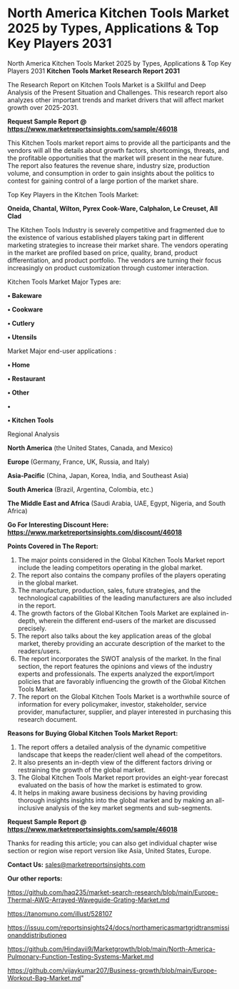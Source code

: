 # North America Kitchen Tools Market 2025 by Types, Applications & Top Key Players 2031
North America Kitchen Tools Market 2025 by Types, Applications & Top Key Players 2031
<strong>Kitchen Tools Market Research Report 2031</strong>

The Research Report on Kitchen Tools Market is a Skillful and Deep Analysis of the Present Situation and Challenges. This research report also analyzes other important trends and market drivers that will affect market growth over 2025-2031.

<strong>Request Sample Report @ <a href=https://www.marketreportsinsights.com/sample/46018>https://www.marketreportsinsights.com/sample/46018</a></strong>

This Kitchen Tools market report aims to provide all the participants and the vendors will all the details about growth factors, shortcomings, threats, and the profitable opportunities that the market will present in the near future. The report also features the revenue share, industry size, production volume, and consumption in order to gain insights about the politics to contest for gaining control of a large portion of the market share.

Top Key Players in the Kitchen Tools Market:

<strong>Oneida, Chantal, Wilton, Pyrex Cook-Ware, Calphalon, Le Creuset, All Clad</strong>

The Kitchen Tools Industry is severely competitive and fragmented due to the existence of various established players taking part in different marketing strategies to increase their market share. The vendors operating in the market are profiled based on price, quality, brand, product differentiation, and product portfolio. The vendors are turning their focus increasingly on product customization through customer interaction.

Kitchen Tools Market Major Types are:

<strong>•  Bakeware

•  Cookware

•  Cutlery

•  Utensils</strong>

Market Major end-user applications :

<strong>•  Home

•  Restaurant

•  Other

•  

•  Kitchen Tools</strong>

Regional Analysis

</u><strong><b>North America</b></strong> (the United States, Canada, and Mexico)

<strong><b>Europe </b></strong>(Germany, France, UK, Russia, and Italy)

<strong><b>Asia-Pacific</b></strong> (China, Japan, Korea, India, and Southeast Asia)

<strong><b>South America</b></strong> (Brazil, Argentina, Colombia, etc.)

<strong><b>The Middle East and Africa</b></strong> (Saudi Arabia, UAE, Egypt, Nigeria, and South Africa)

<strong>Go For Interesting Discount Here: <a href=https://www.marketreportsinsights.com/discount/46018>https://www.marketreportsinsights.com/discount/46018</a></strong>

<strong>Points Covered in The Report:</strong>
<ol>
  <li>The major points considered in the Global Kitchen Tools Market report include the leading competitors operating in the global market.</li>
  <li>The report also contains the company profiles of the players operating in the global market.</li>
  <li>The manufacture, production, sales, future strategies, and the technological capabilities of the leading manufacturers are also included in the report.</li>
  <li>The growth factors of the Global Kitchen Tools Market are explained in-depth, wherein the different end-users of the market are discussed precisely.</li>
  <li>The report also talks about the key application areas of the global market, thereby providing an accurate description of the market to the readers/users.</li>
  <li>The report incorporates the SWOT analysis of the market. In the final section, the report features the opinions and views of the industry experts and professionals. The experts analyzed the export/import policies that are favorably influencing the growth of the Global Kitchen Tools Market.</li>
  <li>The report on the Global Kitchen Tools Market is a worthwhile source of information for every policymaker, investor, stakeholder, service provider, manufacturer, supplier, and player interested in purchasing this research document.</li>
</ol>
<strong>Reasons for Buying Global Kitchen Tools Market Report:</strong>

<ol>
  <li>The report offers a detailed analysis of the dynamic competitive landscape that keeps the reader/client well ahead of the competitors.</li>
  <li>It also presents an in-depth view of the different factors driving or restraining the growth of the global market.</li>
  <li>The Global Kitchen Tools Market report provides an eight-year forecast evaluated on the basis of how the market is estimated to grow.</li>
  <li>It helps in making aware business decisions by having providing thorough insights insights into the global market and by making an all-inclusive analysis of the key market segments and sub-segments.</li>
</ol>
<strong>Request Sample Report @ <a href=https://www.marketreportsinsights.com/sample/46018>https://www.marketreportsinsights.com/sample/46018</a></strong>


Thanks for reading this article; you can also get individual chapter wise section or region wise report version like Asia, United States, Europe.

<strong>Contact Us:</strong>
sales@marketreportsinsights.com

<strong>Our other reports:</strong>

<a href=https://github.com/haq235/market-search-research/blob/main/Europe-Thermal-AWG-Arrayed-Waveguide-Grating-Market.md>https://github.com/haq235/market-search-research/blob/main/Europe-Thermal-AWG-Arrayed-Waveguide-Grating-Market.md</a>

<a href=https://tanomuno.com/illust/528107>https://tanomuno.com/illust/528107</a>

<a href=https://issuu.com/reportsinsights24/docs/northamericasmartgridtransmissionanddistributioneq>https://issuu.com/reportsinsights24/docs/northamericasmartgridtransmissionanddistributioneq</a>

<a href=https://github.com/Hindavii9/Marketgrowth/blob/main/North-America-Pulmonary-Function-Testing-Systems-Market.md>https://github.com/Hindavii9/Marketgrowth/blob/main/North-America-Pulmonary-Function-Testing-Systems-Market.md</a>

<a href=https://github.com/vijaykumar207/Business-growth/blob/main/Europe-Workout-Bag-Market.md>https://github.com/vijaykumar207/Business-growth/blob/main/Europe-Workout-Bag-Market.md</a>"
